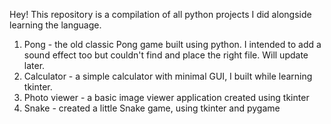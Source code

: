 Hey!
This repository is a compilation of all python projects I did alongside learning the language.
1. Pong - the old classic Pong game built using python. I intended to add a sound effect too but couldn't find and place the right file. Will update later.
2. Calculator - a simple calculator with minimal GUI, I built while learning tkinter.
3. Photo viewer - a basic image viewer application created using tkinter
4. Snake - created a little Snake game, using tkinter and pygame
